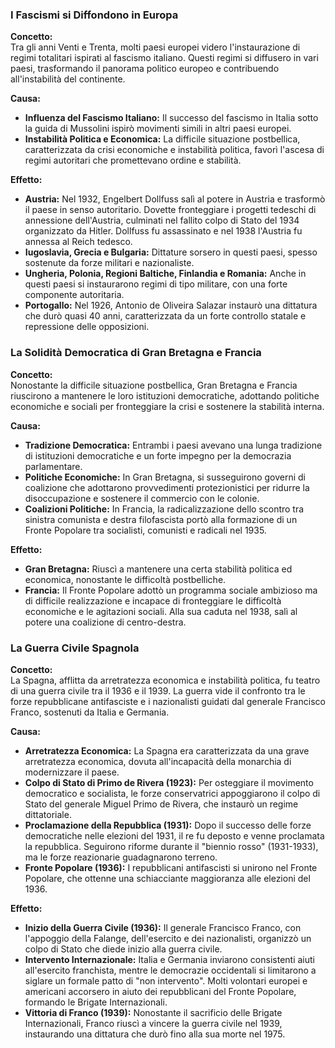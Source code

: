 ### I Fascismi si Diffondono in Europa

  

**Concetto:**  
Tra gli anni Venti e Trenta, molti paesi europei videro l'instaurazione di regimi totalitari ispirati al fascismo italiano. Questi regimi si diffusero in vari paesi, trasformando il panorama politico europeo e contribuendo all'instabilità del continente.

  

**Causa:**

  

- **Influenza del Fascismo Italiano:** Il successo del fascismo in Italia sotto la guida di Mussolini ispirò movimenti simili in altri paesi europei.
- **Instabilità Politica e Economica:** La difficile situazione postbellica, caratterizzata da crisi economiche e instabilità politica, favorì l'ascesa di regimi autoritari che promettevano ordine e stabilità.

  

**Effetto:**

  

- **Austria:** Nel 1932, Engelbert Dollfuss salì al potere in Austria e trasformò il paese in senso autoritario. Dovette fronteggiare i progetti tedeschi di annessione dell'Austria, culminati nel fallito colpo di Stato del 1934 organizzato da Hitler. Dollfuss fu assassinato e nel 1938 l'Austria fu annessa al Reich tedesco.
- **Iugoslavia, Grecia e Bulgaria:** Dittature sorsero in questi paesi, spesso sostenute da forze militari e nazionaliste.
- **Ungheria, Polonia, Regioni Baltiche, Finlandia e Romania:** Anche in questi paesi si instaurarono regimi di tipo militare, con una forte componente autoritaria.
- **Portogallo:** Nel 1926, Antonio de Oliveira Salazar instaurò una dittatura che durò quasi 40 anni, caratterizzata da un forte controllo statale e repressione delle opposizioni.

  

### La Solidità Democratica di Gran Bretagna e Francia

  

**Concetto:**  
Nonostante la difficile situazione postbellica, Gran Bretagna e Francia riuscirono a mantenere le loro istituzioni democratiche, adottando politiche economiche e sociali per fronteggiare la crisi e sostenere la stabilità interna.

  

**Causa:**

  

- **Tradizione Democratica:** Entrambi i paesi avevano una lunga tradizione di istituzioni democratiche e un forte impegno per la democrazia parlamentare.
- **Politiche Economiche:** In Gran Bretagna, si susseguirono governi di coalizione che adottarono provvedimenti protezionistici per ridurre la disoccupazione e sostenere il commercio con le colonie.
- **Coalizioni Politiche:** In Francia, la radicalizzazione dello scontro tra sinistra comunista e destra filofascista portò alla formazione di un Fronte Popolare tra socialisti, comunisti e radicali nel 1935.

  

**Effetto:**

  

- **Gran Bretagna:** Riuscì a mantenere una certa stabilità politica ed economica, nonostante le difficoltà postbelliche.
- **Francia:** Il Fronte Popolare adottò un programma sociale ambizioso ma di difficile realizzazione e incapace di fronteggiare le difficoltà economiche e le agitazioni sociali. Alla sua caduta nel 1938, salì al potere una coalizione di centro-destra.

  

### La Guerra Civile Spagnola

  

**Concetto:**  
La Spagna, afflitta da arretratezza economica e instabilità politica, fu teatro di una guerra civile tra il 1936 e il 1939. La guerra vide il confronto tra le forze repubblicane antifasciste e i nazionalisti guidati dal generale Francisco Franco, sostenuti da Italia e Germania.

  

**Causa:**

  

- **Arretratezza Economica:** La Spagna era caratterizzata da una grave arretratezza economica, dovuta all'incapacità della monarchia di modernizzare il paese.
- **Colpo di Stato di Primo de Rivera (1923):** Per osteggiare il movimento democratico e socialista, le forze conservatrici appoggiarono il colpo di Stato del generale Miguel Primo de Rivera, che instaurò un regime dittatoriale.
- **Proclamazione della Repubblica (1931):** Dopo il successo delle forze democratiche nelle elezioni del 1931, il re fu deposto e venne proclamata la repubblica. Seguirono riforme durante il "biennio rosso" (1931-1933), ma le forze reazionarie guadagnarono terreno.
- **Fronte Popolare (1936):** I repubblicani antifascisti si unirono nel Fronte Popolare, che ottenne una schiacciante maggioranza alle elezioni del 1936.

  

**Effetto:**

  

- **Inizio della Guerra Civile (1936):** Il generale Francisco Franco, con l'appoggio della Falange, dell'esercito e dei nazionalisti, organizzò un colpo di Stato che diede inizio alla guerra civile.
- **Intervento Internazionale:** Italia e Germania inviarono consistenti aiuti all'esercito franchista, mentre le democrazie occidentali si limitarono a siglare un formale patto di "non intervento". Molti volontari europei e americani accorsero in aiuto dei repubblicani del Fronte Popolare, formando le Brigate Internazionali.
- **Vittoria di Franco (1939):** Nonostante il sacrificio delle Brigate Internazionali, Franco riuscì a vincere la guerra civile nel 1939, instaurando una dittatura che durò fino alla sua morte nel 1975.